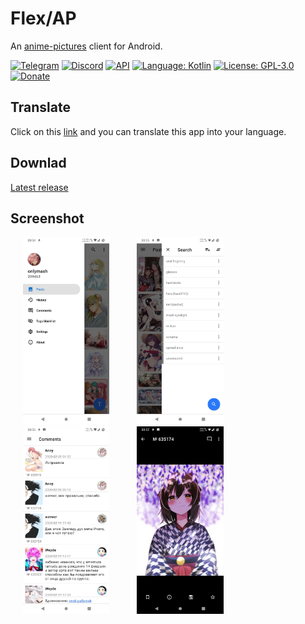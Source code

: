 # Flex/AP

An [anime-pictures](https://anime-pictures.net) client for Android.

[![Telegram](https://img.shields.io/badge/chat-Telegram-blue.svg)](https://t.me/flexbooru)
[![Discord](https://img.shields.io/discord/555912761742458880.svg?label=discord)](https://discord.gg/zxAX5Jh)
[![API](https://img.shields.io/badge/API-21%2B-brightgreen.svg?style=flat)](https://android-arsenal.com/api?level=21)
[![Language: Kotlin](https://img.shields.io/github/languages/top/flexbooru/flexbooru-ap.svg)](https://github.com/flexbooru/flexbooru-ap/search?l=kotlin)
[![License: GPL-3.0](https://img.shields.io/badge/license-GPL--3.0-orange.svg)](https://www.gnu.org/licenses/gpl-3.0)
[![Donate](https://img.shields.io/badge/Donate-PayPal-green.svg?label=donate)](https://www.paypal.me/fiepi)


## Translate
Click on this [link](https://crowdin.com/project/flexbooru-ap) and you can translate this app into your language.


## Downlad

[Latest release](https://github.com/flexbooru/flexbooru-ap/releases/latest)

## Screenshot

<img src="art/screenshot_01.webp" height="300" hspace="20"> <img src="art/screenshot_02.webp" height="300" hspace="20"> <img src="art/screenshot_03.webp" height="300" hspace="20"> <img src="art/screenshot_04.webp" height="300" hspace="20">
